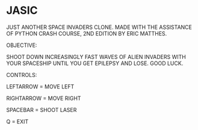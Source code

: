 # JASIC
JUST ANOTHER SPACE INVADERS CLONE. MADE WITH THE ASSISTANCE OF PYTHON CRASH COURSE, 2ND EDITION BY ERIC MATTHES.

OBJECTIVE: 

SHOOT DOWN INCREASINGLY FAST WAVES OF ALIEN INVADERS WITH YOUR SPACESHIP UNTIL YOU GET EPILEPSY AND LOSE. GOOD LUCK.

CONTROLS:

LEFTARROW = MOVE LEFT

RIGHTARROW = MOVE RIGHT

SPACEBAR = SHOOT LASER

Q = EXIT
